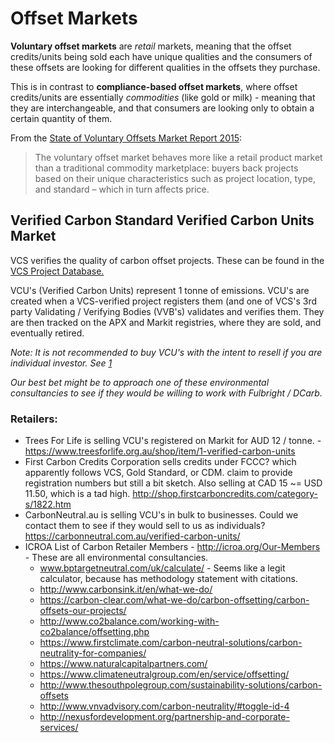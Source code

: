 # Offset Markets

**Voluntary offset markets** are _retail_ markets, meaning that the offset credits/units being sold each have unique qualities and the consumers of these offsets are looking for different qualities in the offsets they purchase. 

This is in contrast to **compliance-based offset markets**, where offset credits/units are essentially _commodities_ (like gold or milk) - meaning that they are interchangeable, and that consumers are looking only to obtain a certain quantity of them.

From the [State of Voluntary Offsets Market Report 2015](http://forest-trends.org/releases/uploads/SOVCM2015_FullReport.pdf):

>The voluntary offset market behaves more like a retail product market than a traditional commodity marketplace:
buyers back projects based on their unique characteristics such as project location, type, and standard – which in
turn affects price.


## Verified Carbon Standard Verified Carbon Units Market

VCS verifies the quality of carbon offset projects. These can be found in the [VCS Project Database.](http://www.vcsprojectdatabase.org/)

VCU's (Verified Carbon Units) represent 1 tonne of emissions. VCU's are created when a VCS-verified project registers them (and one of VCS's 3rd party Validating / Verifying Bodies (VVB's) validates and verifies them. They are then tracked on the APX and Markit registries, where they are sold, and eventually retired.

_Note: It is not recommended to buy VCU's with the intent to resell if you are individual investor. See [1](http://www.redd-monitor.org/2013/05/20/why-doesnt-vcs-warn-against-buying-carbon-credits-as-an-investment/)_ 

_Our best bet might be to approach one of these environmental consultancies to see if they would be willing to work with Fulbright / DCarb._

### Retailers:

* Trees For Life is selling VCU's registered on Markit for AUD 12 / tonne. - https://www.treesforlife.org.au/shop/item/1-verified-carbon-units
* First Carbon Credits Corporation sells credits under FCCC? which apparently follows VCS, Gold Standard, or CDM. claim to provide registration numbers but still a bit sketch. Also selling at CAD 15 ~=  USD 11.50, which is a tad high. http://shop.firstcarboncredits.com/category-s/1822.htm
* CarbonNeutral.au is selling VCU's in bulk to businesses. Could we contact them to see if they would sell to us as individuals? https://carbonneutral.com.au/verified-carbon-units/
* ICROA List of Carbon Retailer Members - http://icroa.org/Our-Members - These are all environmental consultancies.
  * www.bptargetneutral.com/uk/calculate/ - Seems like a legit calculator, because has methodology statement with citations.
  * http://www.carbonsink.it/en/what-we-do/
  * https://carbon-clear.com/what-we-do/carbon-offsetting/carbon-offsets-our-projects/
  * http://www.co2balance.com/working-with-co2balance/offsetting.php
  * https://www.firstclimate.com/carbon-neutral-solutions/carbon-neutrality-for-companies/
  * https://www.naturalcapitalpartners.com/
  * https://www.climateneutralgroup.com/en/service/offsetting/
  * http://www.thesouthpolegroup.com/sustainability-solutions/carbon-offsets
  * http://www.vnvadvisory.com/carbon-neutrality/#toggle-id-4
  * http://nexusfordevelopment.org/partnership-and-corporate-services/
